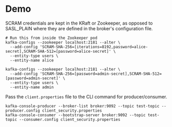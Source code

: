 # Demo

SCRAM credentials are kept in the KRaft or Zookeeper, as opposed to SASL_PLAIN where they are defined in the broker's configuration file.

```shell
# Run this from inside the Zookeeper pod
kafka-configs --zookeeper localhost:2181 --alter \
  --add-config 'SCRAM-SHA-256=[iterations=8192,password=alice-secret],SCRAM-SHA-512=[password=alice-secret]' \
  --entity-type users \
  --entity-name alice

kafka-configs --zookeeper localhost:2181 --alter \
  --add-config 'SCRAM-SHA-256=[password=admin-secret],SCRAM-SHA-512=[password=admin-secret]' \
  --entity-type users \
  --entity-name admin
```

Pass the `client.properties` file to the CLI command  for producer/consumer.

```shell
kafka-console-producer --broker-list broker:9092 --topic test-topic --producer.config client_security.properties
kafka-console-consumer --bootstrap-server broker:9092 --topic test-topic --consumer.config client_security.properties
```
